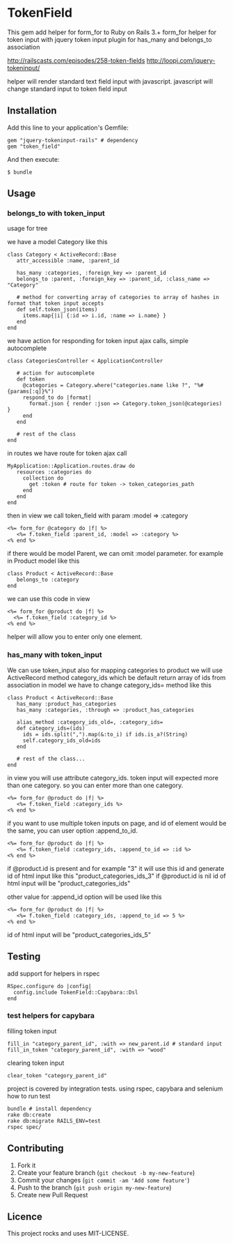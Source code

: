 # TokenField

This gem add helper for form_for to Ruby on Rails 3.+
form_for helper for token input with jquery token input plugin
for has_many and belongs_to association

http://railscasts.com/episodes/258-token-fields
http://loopj.com/jquery-tokeninput/

helper will render standard text field input with javascript.
javascript will change standard input to token field input

## Installation

Add this line to your application's Gemfile:

    gem "jquery-tokeninput-rails" # dependency
    gem "token_field"

And then execute:

    $ bundle

## Usage

### belongs_to with token_input

usage for tree

we have a model Category like this

    class Category < ActiveRecord::Base
       attr_accessible :name, :parent_id

       has_many :categories, :foreign_key => :parent_id
       belongs_to :parent, :foreign_key => :parent_id, :class_name => "Category"

       # method for converting array of categories to array of hashes in format that token input accepts
       def self.token_json(items)
         items.map{|i| {:id => i.id, :name => i.name} }
       end
    end

we have action for responding for token input ajax calls, simple autocomplete

    class CategoriesController < ApplicationController

       # action for autocomplete
       def token
         @categories = Category.where("categories.name like ?", "%#{params[:q]}%")
         respond_to do |format|
           format.json { render :json => Category.token_json(@categories) }
         end
       end

       # rest of the class
    end

in routes we have route for token ajax call

    MyApplication::Application.routes.draw do
       resources :categories do
         collection do
           get :token # route for token -> token_categories_path
         end
       end
    end

then in view we call token_field with param :model => :category

    <%= form_for @category do |f| %>
       <%= f.token_field :parent_id, :model => :category %>
    <% end %>

if there would be model Parent, we can omit :model parameter.
for example in Product model like this

    class Product < ActiveRecord::Base
       belongs_to :category
    end

we can use this code in view

    <%= form_for @product do |f| %>
      <%= f.token_field :category_id %>
    <% end %>

helper will allow you to enter only one element.

### has_many with token_input

We can use token_input also for mapping categories to product
we will use ActiveRecord method category_ids which be default return array of ids from association
in model we have to change category_ids= method like this

    class Product < ActiveRecord::Base
       has_many :product_has_categories
       has_many :categories, :through => :product_has_categories

       alias_method :category_ids_old=, :category_ids=
       def category_ids=(ids)
         ids = ids.split(",").map(&:to_i) if ids.is_a?(String)
         self.category_ids_old=ids
       end

       # rest of the class...
    end

in view you will use attribute category_ids. token input will expected more than one category.
so you can enter more than one category.

    <%= form_for @product do |f| %>
       <%= f.token_field :category_ids %>
    <% end %>

if you want to use multiple token inputs on page, and id of element would be the same, you can user option :append_to_id.

    <%= form_for @product do |f| %>
       <%= f.token_field :category_ids, :append_to_id => :id %>
    <% end %>

if @product.id is present and for example "3" it will use this id and generate id of html input like this "product_categories_ids_3"
if @product.id is nil id of html input will be "product_categories_ids"

other value for :append_id option will be used like this

    <%= form_for @product do |f| %>
       <%= f.token_field :category_ids, :append_to_id => 5 %>
    <% end %>

id of html input will be "product_categories_ids_5"

## Testing

add support for helpers in rspec

    RSpec.configure do |config|
      config.include TokenField::Capybara::Dsl
    end

### test helpers for capybara

filling token input

    fill_in "category_parent_id", :with => new_parent.id # standard input
    fill_in_token "category_parent_id", :with => "wood"

clearing token input

    clear_token "category_parent_id"

project is covered by integration tests. using rspec, capybara and selenium
how to run test

    bundle # install dependency
    rake db:create
    rake db:migrate RAILS_ENV=test
    rspec spec/


## Contributing

1. Fork it
2. Create your feature branch (`git checkout -b my-new-feature`)
3. Commit your changes (`git commit -am 'Add some feature'`)
4. Push to the branch (`git push origin my-new-feature`)
5. Create new Pull Request


## Licence

This project rocks and uses MIT-LICENSE.